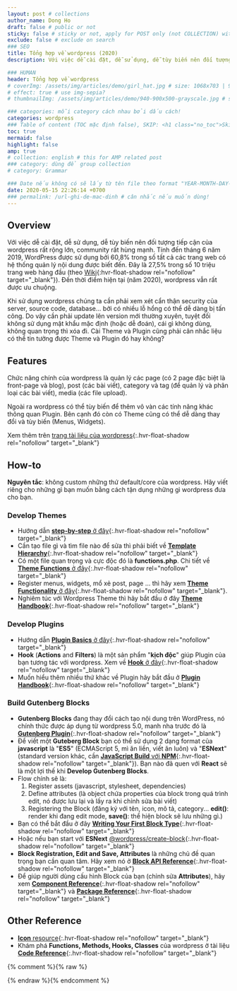 ```yaml
---
layout: post # collections
author_name: Dong Ho
draft: false # public or not
sticky: false # sticky or not, apply for POST only (not COLLECTION) with including thumbnailImg
exclude: false # exclude on search
### SEO
title: Tổng hợp về wordpress (2020)
description: Với việc dễ cài đặt, dễ sử dụng, dễ tùy biến nên đối tượng tiếp cận của wordpress rất rộng lớn, community rất hùng mạnh. Tính đến tháng 6 năm 2019, WordPress được sử dụng bởi 60,8% trong số tất cả các trang web có hệ thống quản lý nội dung được biết đến. Đây là 27,5% trong số 10 triệu trang web hàng đầu (theo [Wiki](https://en.wikipedia.org/wiki/WordPress){:hvr-float-shadow rel="nofollow" target="_blank"}). Đến thời điểm hiện tại (năm 2020), wordpress vẫn rất được ưu chuộng.

### HUMAN
header: Tổng hợp về wordpress
# coverImg: /assets/img/articles/demo/girl_hat.jpg # size: 1068x703 | 900x500 | 600x400
# effect: true # use img-sepia?
# thumbnailImg: /assets/img/articles/demo/940-900x500-grayscale.jpg # size: 900x500 | 600x400

### categories: mỗi category cách nhau bởi dấu cách!
categories: wordpress
### Table of content (TOC mặc định false), SKIP: <h1 class="no_toc">Skip toc</h1> hoặc <div class="no_toc_section">
toc: true
mermaid: false
highlight: false
amp: true
# collection: english # this for AMP related post
### category: dùng để group collection
# category: Grammar

### Date nếu không có sẽ lấy từ tên file theo format "YEAR-MONTH-DAY-title.md"
date: 2020-05-15 22:26:14 +0700
### permalink: /url-ghi-de-mac-dinh # cân nhắc nếu muốn dùng!
---
```


## Overview

Với việc dễ cài đặt, dễ sử dụng, dễ tùy biến nên đối tượng tiếp cận của wordpress rất rộng lớn, community rất hùng mạnh. Tính đến tháng 6 năm 2019, WordPress được sử dụng bởi 60,8% trong số tất cả các trang web có hệ thống quản lý nội dung được biết đến. Đây là 27,5% trong số 10 triệu trang web hàng đầu (theo [Wiki](https://en.wikipedia.org/wiki/WordPress){:hvr-float-shadow rel="nofollow" target="_blank"}). Đến thời điểm hiện tại (năm 2020), wordpress vẫn rất được ưu chuộng.

Khi sử dụng wordpress chúng ta cần phải xem xét cẩn thận security của server, source code, database... bởi có nhiều lỗ hổng có thể dễ dàng bị tấn công. Do vậy cần phải update lên version mới thường xuyên, tuyệt đối không sử dụng mật khẩu mặc định (hoặc dễ đoán), cái gì không dùng, không quan trọng thì xóa đi. Cài Theme và Plugin cũng phải cân nhắc liệu có thể tin tưởng được Theme và Plugin đó hay không?

## Features

Chức năng chính của wordpress là quản lý các page (có 2 page đặc biệt là front-page và blog), post (các bài viết), category và tag (để quản lý và phân loại các bài viết), media (các file upload).

Ngoài ra wordpress có thể tùy biến để thêm vô vàn các tính năng khác thông quan Plugin. Bên cạnh đó còn có Theme cũng có thể dễ dàng thay đổi và tùy biến (Menus, Widgets).

Xem thêm trên [trang tài liệu của wordpress](https://wordpress.org/support/category/basic-usage/){:.hvr-float-shadow rel="nofollow" target="_blank"}

## How-to

**Nguyên tắc**: không custom những thứ default/core của wordpress. Hãy viết riêng cho những gì bạn muốn bằng cách tận dụng những gì wordpress đưa cho bạn.

### Develop Themes
- Hướng dẫn [**step-by-step** ở đây](https://developer.wordpress.org/themes/){:.hvr-float-shadow rel="nofollow" target="_blank"}
- Cần tạo file gì và tìm file nào để sửa thì phải biết về [**Template Hierarchy**](https://developer.wordpress.org/themes/basics/template-hierarchy/){:.hvr-float-shadow rel="nofollow" target="_blank"}
- Có một file quan trọng và cực độc đó là **functions.php**. Chi tiết về [**Theme Functions** ở đây](https://developer.wordpress.org/themes/basics/theme-functions/){:.hvr-float-shadow rel="nofollow" target="_blank"}
- Register menus, widgets, mổ xẻ post, page ... thì hãy xem [**Theme Functionality** ở đây](https://developer.wordpress.org/themes/functionality/){:.hvr-float-shadow rel="nofollow" target="_blank"}.
- Nghiêm túc với Wordpress Theme thì hãy bắt đầu ở đây [**Theme Handbook**](https://developer.wordpress.org/themes/){:.hvr-float-shadow rel="nofollow" target="_blank"}

### Develop Plugins
- Hướng dẫn [**Plugin Basics** ở đây](https://developer.wordpress.org/plugins/plugin-basics/){:.hvr-float-shadow rel="nofollow" target="_blank"}
- **Hook** (**Actions** and **Filters**) là một sản phẩm "**kịch độc**" giúp Plugin của bạn tương tác với wordpress. Xem về [**Hook** ở đây](https://developer.wordpress.org/plugins/hooks/){:.hvr-float-shadow rel="nofollow" target="_blank"}
- Muốn hiểu thêm nhiều thứ khác về Plugin hãy bắt đầu ở [**Plugin Handbook**](https://developer.wordpress.org/plugins/){:.hvr-float-shadow rel="nofollow" target="_blank"}

### Build Gutenberg Blocks
- **Gutenberg Blocks** đang thay đổi cách tạo nội dung trên WordPress, nó chính thức được áp dụng từ wordpress 5.0, manh nha trước đó là  [**Gutenberg Plugin**](https://wordpress.org/plugins/gutenberg/){:.hvr-float-shadow rel="nofollow" target="_blank"}
- Để viết một **Guteberg Block** bạn có thể sử dụng 2 dạng format của **javascript** là "**ES5**" (ECMAScript 5, mì ăn liền, viết ăn luôn) và "**ESNext**" (standard version khác, cần [**JavaScript Build** với **NPM**](https://developer.wordpress.org/block-editor/tutorials/javascript/js-build-setup/){:.hvr-float-shadow rel="nofollow" target="_blank"}). Bạn nào đã quen với **React** sẽ là một lợi thế khi **Develop Gutenberg Blocks**.
- Flow chính sẽ là:
    1. Register assets (javascript, stylesheet, dependencies)
    2. Define attributes (là object chứa properties của block trong quá trình edit, nó được lưu lại và lấy ra khi chỉnh sửa bài viết)
    3. Registering the Block (đăng ký với tên, icon, mô tả, category... **edit()**: render khi đang edit mode, **save()**: thể hiện block sẽ lưu những gì.)
- Bạn có thể bắt đầu ở đây [**Writing Your First Block Type**](https://developer.wordpress.org/block-editor/tutorials/block-tutorial/writing-your-first-block-type/){:.hvr-float-shadow rel="nofollow" target="_blank"}
- Hoặc nếu bạn start với **ESNext** [@wordpress/create-block](https://www.npmjs.com/package/@wordpress/create-block){:.hvr-float-shadow rel="nofollow" target="_blank"}
- **Block Registration, Edit and Save, Attributes** là những chủ đề quan trọng bạn cần quan tâm. Hãy xem nó ở [**Block API Reference**](https://developer.wordpress.org/block-editor/developers/block-api/){:.hvr-float-shadow rel="nofollow" target="_blank"}
- Để giúp người dùng cấu hình Block của bạn (chỉnh sửa **Attributes**), hãy xem [**Component Reference**](https://developer.wordpress.org/block-editor/components/){:.hvr-float-shadow rel="nofollow" target="_blank"} và [**Package Reference**](https://developer.wordpress.org/block-editor/packages/){:.hvr-float-shadow rel="nofollow" target="_blank"}

## Other Reference
- [**Icon** resource](https://developer.wordpress.org/resource/dashicons){:.hvr-float-shadow rel="nofollow" target="_blank"}
- Khám phá **Functions, Methods, Hooks, Classes** của wordpress ở tài liệu [**Code Reference**](https://developer.wordpress.org/reference/){:.hvr-float-shadow rel="nofollow" target="_blank"}

{% comment %}{% raw %}
<!-- CHEAT SHEET -------------------------------------------------------------------
### Kramdown: https://kramdown.gettalong.org/quickref.html
### ---------
### Typography: # H1 ## H2 ### H3 **bold text** *italicized text* > blockquote ~~Strikethrough~~
### Nhúng mã `code` hoặc ```code```
### Sử dụng class và style (style đặt sau cùng): **Kramdown**{: .w3-section .w3-margin-right #myId style="color: red"}
### Chèn ảnh: ![TEXT](https://picsum.photos/1500/750){:.w3-image.cursor-zoom onclick="onZoomImg(this)"}
### Chèn Link: [link](url){:.hvr-forward|hvr-float-shadow rel="nofollow" target="_blank"}
### Hoặc chèn ảnh và link bằng tag:
##### {% img "url" "TEXT" %}
##### {% a in/out "url" "TEXT" %}
### Table
| Head-1 | Head-2
|:-|:-:|-:
| Row **1** | Column *2*
| Column 1  | Row *2*
{:.w3-table-all.w3-hoverable.w3-card-4.w3-section.th-blue/green/orange/indigo}
##############################################################
### Comments: {% comment %} .... {% endcomment %}
# Layout: "w3-container" căn lề trái phải (16px padding), "w3-section" căn trên dưới (16px margin), w3-margin-left, w3-margin-right
# Grid (placed inside w3-row/w3-content): w3-half/third/twothird/quarter/threequarter, w3-rest, w3-mobile, w3-image
# Responsive hide (@small 601px; @large 992px): w3-hide-small, w3-hide-medium, w3-hide-large
# Floating: w3-left, w3-right
# Sử dụng alert: info/success/warning/danger + "QUOTE": <span class="material-icons w3-xxxlarge">format_quote</span>
# SUCCESS: <div class="w3-card w3-leftbar w3-border-green w3-pale-green w3-panel w3-padding-16">MESSAGE</div>
# WARNING: <div class="w3-card w3-leftbar w3-border-yellow w3-pale-yellow w3-panel w3-padding-16">MESSAGE</div>
# INFO: <div class="w3-card w3-leftbar w3-border-blue w3-pale-blue w3-panel w3-padding-16">MESSAGE</div>
# DANGER: <div class="w3-card w3-leftbar w3-border-red w3-pale-red w3-panel w3-padding-16">MESSAGE</div>
##### Hoặc dùng tag (only support HTML on line): {% msg success/warning/info/danger TEXT %}
# Hover.css (v2): hvr-forward, hvr-float-shadow, hvr-pulse-shrink
# https://mermaid-js.github.io/mermaid/#/flowchart
# <pre class="mermaid">graph LR/TB</pre>
# classDef yellow fill:#ffeb3b; classDef orange fill:#f96;  classDef green fill:#1ded1d;
# rect rgba(255, 0, 0, .1) ~ red / rect rgba(29, 171, 237, .1) ~ blue / rect rgba(0, 255, 0, .1) ~ green ... end
# https://mermaid-js.github.io/mermaid-live-editor
------------------------------------------------------------------------------------>
{% endraw %}{% endcomment %}